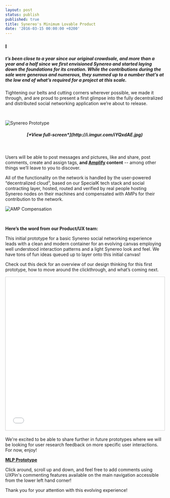```yaml
---
layout: post
status: publish
published: true
title: Synereo's Minimum Lovable Product
date: '2016-03-15 00:00:00 +0200'
---
```


<h3>I</h3><h5>t’s been close to a year since our original crowdsale, and more than a year and a half since we first envisioned Synereo and started laying down the foundations for its creation. While the contributions during the sale were generous and numerous, they summed up to a number that’s at the low end of what’s required for a project at this scale. </h5>

Tightening our belts and cutting corners wherever possible, we made it through, and are proud to present a first glimpse into the fully decentralized and distributed social networking application we’re about to release.

<BR>

![Synereo Prototype](http://i.imgur.com/iYQxdAE.jpg)
<h5 style="text-align: center;" markdown="1">[*View full-screen*](http://i.imgur.com/iYQxdAE.jpg)</h5>
<BR>

Users will be able to post messages and pictures, like and share, post comments, create and assign tags, **and [Amplify](http://blog.synereo.com/2015/03/27/how-amps-work/) content** -- among other things we’ll leave to you to discover.

All of the functionality on the network is handled by the user-powered “decentralized cloud”, based on our SpecialK tech stack and social contracting layer, hosted, routed and verified by real people hosting Synereo nodes on their machines and compensated with AMPs for their contribution to the network.<BR>



![AMP Compensation](http://i.imgur.com/Uxznfj8.jpg)

<BR>


**Here’s the word from our Product/UX team:**

This initial prototype for a basic Synereo social networking experience leads with a clean and modern container for an evolving canvas employing well understood interaction patterns and a light Synereo look and feel. We have tons of fun ideas queued up to layer onto this initial canvas!

Check out this deck for an overview of our design thinking for this first prototype, how to move around the clickthrough, and what’s coming next.
<BR>


<iframe src="//www.slideshare.net/slideshow/embed_code/key/8BTcq4ZgFyUMGc" width="595" height="485" frameborder="0" marginwidth="0" marginheight="0" scrolling="no" style="border:1px solid #CCC; border-width:1px; margin-bottom:5px; max-width: 100%;" allowfullscreen> </iframe> 
<BR>

We're excited to be able to share further in future prototypes where we will be looking for user research feedback on more specific user interactions. For now, enjoy!<BR>

 
[**MLP Prototype**](https://live.uxpin.com/6bc5bca1d59d40e623e34e9aa595db533f23d867#/pages/46353355/nosidebar)<BR>

 
Click around, scroll up and down, and feel free to add comments using UXPin's commenting features available on the main navigation accessible from the lower left hand corner!
 
Thank you for your attention with this evolving experience!



